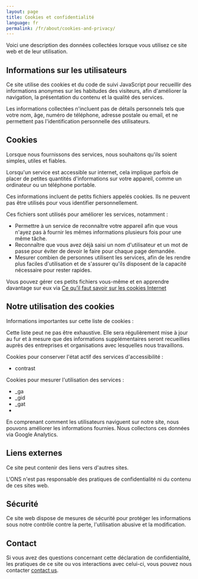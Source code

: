```yaml
---
layout: page
title: Cookies et confidentialité
language: fr
permalink: /fr/about/cookies-and-privacy/
---
```

Voici une description des données collectées lorsque vous utilisez ce site web et de leur utilisation.

## Informations sur les utilisateurs
Ce site utilise des cookies et du code de suivi JavaScript pour recueillir des informations anonymes sur les habitudes des visiteurs, afin d'améliorer la navigation, la présentation du contenu et la qualité des services.

Les informations collectées n'incluent pas de détails personnels tels que votre nom, âge, numéro de téléphone, adresse postale ou email, et ne permettent pas l'identification personnelle des utilisateurs.

## Cookies
Lorsque nous fournissons des services, nous souhaitons qu'ils soient simples, utiles et fiables.

Lorsqu'un service est accessible sur internet, cela implique parfois de placer de petites quantités d'informations sur votre appareil, comme un ordinateur ou un téléphone portable.

Ces informations incluent de petits fichiers appelés cookies. Ils ne peuvent pas être utilisés pour vous identifier personnellement.

Ces fichiers sont utilisés pour améliorer les services, notamment :

- Permettre à un service de reconnaître votre appareil afin que vous n'ayez pas à fournir les mêmes informations plusieurs fois pour une même tâche.
- Reconnaître que vous avez déjà saisi un nom d'utilisateur et un mot de passe pour éviter de devoir le faire pour chaque page demandée.
- Mesurer combien de personnes utilisent les services, afin de les rendre plus faciles d'utilisation et de s'assurer qu'ils disposent de la capacité nécessaire pour rester rapides.

Vous pouvez gérer ces petits fichiers vous-même et en apprendre davantage sur eux via [Ce qu’il faut savoir sur les cookies Internet](https://www.pensezcybersecurite.gc.ca/fr/blogues/faut-savoir-cookies-internet)

## Notre utilisation des cookies
Informations importantes sur cette liste de cookies :

Cette liste peut ne pas être exhaustive. Elle sera régulièrement mise à jour au fur et à mesure que des informations supplémentaires seront recueillies auprès des entreprises et organisations avec lesquelles nous travaillons.

Cookies pour conserver l'état actif des services d'accessibilité :

- contrast

Cookies pour mesurer l'utilisation des services :
- _ga
- _gid
- _gat
- 
En comprenant comment les utilisateurs naviguent sur notre site, nous pouvons améliorer les informations fournies. Nous collectons ces données via Google Analytics.

## Liens externes
Ce site peut contenir des liens vers d'autres sites.

L'ONS n'est pas responsable des pratiques de confidentialité ni du contenu de ces sites web.

## Sécurité
Ce site web dispose de mesures de sécurité pour protéger les informations sous notre contrôle contre la perte, l'utilisation abusive et la modification.

## Contact
Si vous avez des questions concernant cette déclaration de confidentialité, les pratiques de ce site ou vos interactions avec celui-ci, vous pouvez nous contacter [contact us](mailto:{{site.email_contacts.functional}}).
